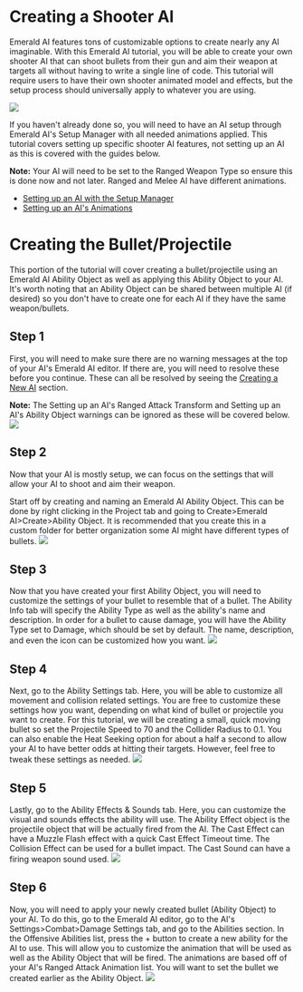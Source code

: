 # Creating a Shooter AI
Emerald AI features tons of customizable options to create nearly any AI imaginable. With this Emerald AI tutorial, you will be able to create your own shooter AI that can shoot bullets from their gun and aim their weapon at targets all without having to write a single line of code. This tutorial will require users to have their own shooter animated model and effects, but the setup process should universally apply to whatever you are using.

![](https://i.imgur.com/nbi1IEP.png)

If you haven't already done so, you will need to have an AI setup through Emerald AI's Setup Manager with all needed animations applied. This tutorial covers setting up specific shooter AI features, not setting up an AI as this is covered with the guides below.

**Note:** Your AI will need to be set to the Ranged Weapon Type so ensure this is done now and not later. Ranged and Melee AI have different animations.

* [Setting up an AI with the Setup Manager](https://github.com/Black-Horizon-Studios/Emerald-AI/wiki/Creating-an-AI-through-the-Setup-Manager)
* [Setting up an AI's Animations](https://github.com/Black-Horizon-Studios/Emerald-AI/wiki/Setting-up-an-AI's-Animations)

# Creating the Bullet/Projectile
This portion of the tutorial will cover creating a bullet/projectile using an Emerald AI Ability Object as well as applying this Ability Object to your AI. It's worth noting that an Ability Object can be shared between multiple AI (if desired) so you don't have to create one for each AI if they have the same weapon/bullets.

## Step 1
First, you will need to make sure there are no warning messages at the top of your AI's Emerald AI editor. If there are, you will need to resolve these before you continue. These can all be resolved by seeing the [Creating a New AI](https://github.com/Black-Horizon-Studios/Emerald-AI/wiki/Creating-a-New-AI) section. 

**Note:** The Setting up an AI's Ranged Attack Transform and Setting up an AI's Ability Object warnings can be ignored as these will be covered below.
![](https://i.imgur.com/sHdKbbV.png)

## Step 2
Now that your AI is mostly setup, we can focus on the settings that will allow your AI to shoot and aim their weapon.

Start off by creating and naming an Emerald AI Ability Object. This can be done by right clicking in the Project tab and going to Create>Emerald AI>Create>Ability Object. It is recommended that you create this in a custom folder for better organization some AI might have different types of bullets.
![](https://i.imgur.com/QpXMVEG.png)

## Step 3
Now that you have created your first Ability Object, you will need to customize the settings of your bullet to resemble that of a bullet. The Ability Info tab will specify the Ability Type as well as the ability's name and description. In order for a bullet to cause damage, you will have the Ability Type set to Damage, which should be set by default. The name, description, and even the icon can be customized how you want.
![](https://i.imgur.com/UtAEMow.png)

## Step 4
Next, go to the Ability Settings tab. Here, you will be able to customize all movement and collision related settings. You are free to customize these settings how you want, depending on what kind of bullet or projectile you want to create. For this tutorial, we will be creating a small, quick moving bullet so set the Projectile Speed to 70 and the Collider Radius to 0.1. You can also enable the Heat Seeking option for about a half a second to allow your AI to have better odds at hitting their targets. However, feel free to tweak these settings as needed.
![](https://i.imgur.com/Jei2eWx.png)

## Step 5
Lastly, go to the Ability Effects & Sounds tab. Here, you can customize the visual and sounds effects the ability will use. The Ability Effect object is the projectile object that will be actually fired from the AI. The Cast Effect can have a Muzzle Flash effect with a quick Cast Effect Timeout time. The Collision Effect can be used for a bullet impact. The Cast Sound can have a firing weapon sound used.
![](https://i.imgur.com/SkDzXdl.png)

## Step 6
Now, you will need to apply your newly created bullet (Ability Object) to your AI. To do this, go to the Emerald AI editor, go to the AI's Settings>Combat>Damage Settings tab, and go to the Abilities section. In the Offensive Abilities list, press the + button to create a new ability for the AI to use. This will allow you to customize the animation that will be used as well as the Ability Object that will be fired. The animations are based off of your AI's Ranged Attack Animation list. You will want to set the bullet we created earlier as the Ability Object.
![](https://i.imgur.com/N0WBd3V.png)